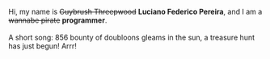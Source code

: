 Hi, my name is ~~Guybrush Threepwood~~ **Luciano Federico Pereira**, and I am a ~~wannabe pirate~~ **programmer**.<br><br>A short song: 856 bounty of doubloons gleams in the sun, a treasure hunt has just begun! Arrr!
